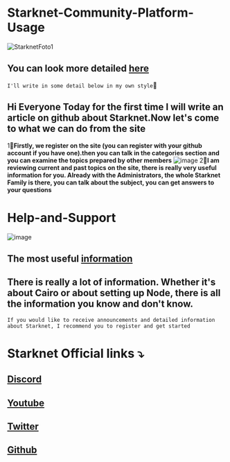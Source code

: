 # Starknet-Community-Platform-Usage
![StarknetFoto1](https://github.com/Unicorn1807/Starknet-Community-Platform-Usage/assets/82544940/0d204594-939b-4249-8243-5f8ebfb260c7)
## You can look more detailed [here](https://community.starknet.io/)
`I'll write in some detail below in my own style`📝
## Hi Everyone Today for the first time I will write an article on github about Starknet.Now let's come to what we can do from the site
1⃣**Firstly, we register on the site (you can register with your github account if you have one).then you can talk in the categories section and you can examine the topics prepared by other members**
![image](https://github.com/Unicorn1807/Starknet-Community-Platform-Usage/assets/82544940/4c956ba1-09ec-42a6-bfb4-aaf2b5157f5c)
2⃣**I am reviewing current and past topics on the site, there is really very useful information for you. Already with the Administrators, the whole Starknet Family is there, you can talk about the subject, you can get answers to your questions**
# Help-and-Support
![image](https://github.com/Unicorn1807/Starknet-Community-Platform-Usage/assets/82544940/e7b17b7d-6d24-4a1f-99bd-33619e347f7b)
## The most useful [information](https://community.starknet.io/c/help-and-support/11)
## There is really a lot of information. Whether it's about Cairo or about setting up Node, there is all the information you know and don't know.
`If you would like to receive announcements and detailed information about Starknet, I recommend you to register and get started`
# Starknet Official links ⤵️
## [Discord](https://discord.com/invite/qypnmzkhbc)
## [Youtube](https://www.youtube.com/channel/UCnDWguR8mE2oDBsjhQkgbvg)
## [Twitter](https://twitter.com/Starknet)
## [Github](https://github.com/starknet-io/starknet-website)








